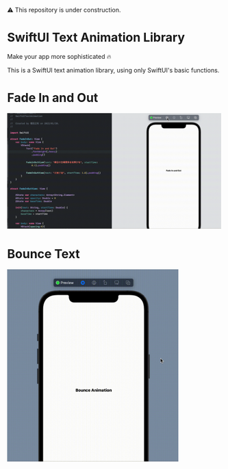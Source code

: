 ⚠️ This repository is under construction.

# SwiftUI Text Animation Library

Make your app more sophisticated 🔥

This is a SwiftUI text animation library, using only SwiftUI's basic functions.


# Fade In and Out

<img src="image/FadeInOut.gif" width="500">


# Bounce Text

<img src="image/BounceImage.gif" width="400">

